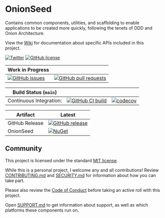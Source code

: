# OnionSeed

Contains common components, utilities, and scaffolding to enable applications to be created more quickly, following the tenets of DDD and Onion Architecture.

View the [Wiki](https://github.com/TaffarelJr/onion-seed/wiki) for documentation about specific APIs included in this project.

[![Twitter](https://img.shields.io/twitter/url?style=social&url=https%3A%2F%2Fgithub.com%2FTaffarelJr%2Fonion-seed)](https://twitter.com/intent/tweet?text=Wow:&url=https%3A%2F%2Fgithub.com%2FTaffarelJr%2Fonion-seed)
[![GitHub license](https://img.shields.io/github/license/TaffarelJr/onion-seed?logo=github)](https://github.com/TaffarelJr/onion-seed/blob/main/LICENSE)

| Work in Progress                                                                                                                                |                                                                                                                                                          |
| ----------------------------------------------------------------------------------------------------------------------------------------------- | -------------------------------------------------------------------------------------------------------------------------------------------------------- |
| [![GitHub issues](https://img.shields.io/github/issues-raw/TaffarelJr/onion-seed?logo=github)](https://github.com/TaffarelJr/onion-seed/issues) | [![GitHub pull requests](https://img.shields.io/github/issues-pr-raw/TaffarelJr/onion-seed?logo=github)](https://github.com/TaffarelJr/onion-seed/pulls) |

| Build Status (`main`)   |                                                                                                                                                                                                                                     |                                                                                                                                                     |
| ----------------------- | ----------------------------------------------------------------------------------------------------------------------------------------------------------------------------------------------------------------------------------- | --------------------------------------------------------------------------------------------------------------------------------------------------- |
| Continuous Integration: | [![GitHub CI build](https://img.shields.io/github/workflow/status/TaffarelJr/onion-seed/Continuous%20Integration/main?logo=github)](https://github.com/TaffarelJr/onion-seed/actions?query=workflow%3A%22Continuous+Integration%22) | [![codecov](https://codecov.io/gh/TaffarelJr/onion-seed/branch/main/graph/badge.svg?token=HZQGGTWT03)](https://codecov.io/gh/TaffarelJr/onion-seed) |

| Artifact       | Latest                                                                                                                                                 |
| -------------- | ------------------------------------------------------------------------------------------------------------------------------------------------------ |
| GitHub Release | [![GitHub release](https://img.shields.io/github/release/TaffarelJr/onion-seed?logo=github)](https://github.com/TaffarelJr/onion-seed/releases/latest) |
| OnionSeed      | [![NuGet](https://img.shields.io/nuget/v/OnionSeed?logo=nuget)](https://www.nuget.org/packages/OnionSeed)                                              |

## Community

This project is licensed under the standard [MIT license](./LICENSE).

While this is a personal project, I welcome any and all contributions! Review [CONTRIBUTING.md](./CONTRIBUTING.md) and [SECURITY.md](./SECURITY.md) for information about how you can take part.

Please also review the [Code of Conduct](./CODE_OF_CONDUCT.md) before taking an active roll with this project.

Open [SUPPORT.md](./SUPPORT.md) to get information about support, as well as which platforms these components run on.
